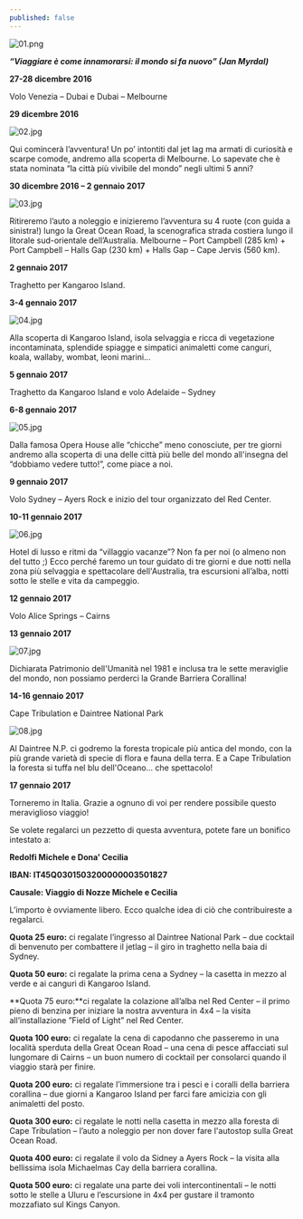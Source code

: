 ```yaml
---
published: false
---
```

![01.png]({{site.baseurl}}/images/01.png)

_**“Viaggiare è come innamorarsi: il mondo si fa nuovo”
(Jan Myrdal)**_

**27-28 dicembre 2016**

Volo Venezia – Dubai e Dubai – Melbourne

**29 dicembre 2016**

![02.jpg]({{site.baseurl}}/images/02.jpg)

Qui comincerà l’avventura! Un po’ intontiti dal jet lag ma armati di curiosità e scarpe comode, andremo alla scoperta di Melbourne. Lo sapevate che è stata nominata “la città più vivibile del mondo” negli ultimi 5 anni?

**30 dicembre 2016 – 2 gennaio 2017**

![03.jpg]({{site.baseurl}}/images/03.jpg)

Ritireremo l’auto a noleggio e inizieremo l’avventura su 4 ruote (con guida a sinistra!) lungo la Great Ocean Road, la scenografica strada costiera lungo il litorale sud-orientale dell’Australia.
Melbourne – Port Campbell (285 km) + Port Campbell – Halls Gap (230 km) + Halls Gap – Cape Jervis (560 km). 

**2 gennaio 2017**

Traghetto per Kangaroo Island.

**3-4 gennaio 2017**

![04.jpg]({{site.baseurl}}/images/04.jpg)

Alla scoperta di Kangaroo Island, isola selvaggia e ricca di vegetazione incontaminata, splendide spiagge e simpatici animaletti come canguri, koala, wallaby, wombat, leoni marini...

**5 gennaio 2017**

Traghetto da Kangaroo Island e volo Adelaide – Sydney

**6-8 gennaio 2017**

![05.jpg]({{site.baseurl}}/images/05.jpg)

Dalla famosa Opera House alle “chicche” meno conosciute, per tre giorni andremo alla scoperta di una delle città più belle del mondo all'insegna del “dobbiamo vedere tutto!”, come piace a noi.

**9 gennaio 2017**

Volo Sydney – Ayers Rock e inizio del tour organizzato del Red Center.

**10-11 gennaio 2017**

![06.jpg]({{site.baseurl}}/images/06.jpg)

Hotel di lusso e ritmi da “villaggio vacanze”? Non fa per noi (o almeno non del tutto ;) Ecco perché faremo un tour guidato di tre giorni e due notti nella zona più selvaggia e spettacolare dell'Australia, tra escursioni all’alba, notti sotto le stelle e vita da campeggio.

**12 gennaio 2017**

Volo Alice Springs – Cairns

**13 gennaio 2017**

![07.jpg]({{site.baseurl}}/images/07.jpg)

Dichiarata Patrimonio dell'Umanità nel 1981 e inclusa tra le sette meraviglie del mondo, non possiamo perderci la Grande Barriera Corallina!

**14-16 gennaio 2017** 

Cape Tribulation e Daintree National Park

![08.jpg]({{site.baseurl}}/images/08.jpg)

Al Daintree N.P. ci godremo la foresta tropicale più antica del mondo, con la più grande varietà di specie di flora e fauna della terra. E a Cape Tribulation la foresta si tuffa nel blu dell'Oceano… che spettacolo!

**17 gennaio 2017**

Torneremo in Italia. Grazie a ognuno di voi per rendere possibile questo meraviglioso viaggio!

Se volete regalarci un pezzetto di questa avventura, potete fare un bonifico intestato a:

**Redolfi Michele e Dona’ Cecilia**

**IBAN: IT45Q0301503200000003501827**

**Causale: Viaggio di Nozze Michele e Cecilia**

L’importo è ovviamente libero. Ecco qualche idea di ciò che contribuireste a regalarci.

**Quota 25 euro:** ci regalate l’ingresso al Daintree National Park – due cocktail di benvenuto per combattere il jetlag – il giro in traghetto nella baia di Sydney.

**Quota 50 euro:** ci regalate la prima cena a Sydney – la casetta in mezzo al verde e ai canguri di Kangaroo Island.

**Quota 75 euro:**ci regalate la colazione all’alba nel Red Center – il primo pieno di benzina per iniziare la nostra avventura in 4x4 – la visita all’installazione ”Field of Light” nel Red Center.

**Quota 100 euro:** ci regalate la cena di capodanno che passeremo in una località sperduta della Great Ocean Road – una cena di pesce affacciati sul lungomare di Cairns – un buon numero di cocktail per consolarci quando il viaggio starà per finire.

**Quota 200 euro:** ci regalate l’immersione tra i pesci e i coralli della barriera corallina – due giorni a Kangaroo Island per farci fare amicizia con gli animaletti del posto.

**Quota 300 euro:** ci regalate le notti nella casetta in mezzo alla foresta di Cape Tribulation – l’auto a noleggio per non dover fare l'autostop sulla Great Ocean Road.

**Quota 400 euro:** ci regalate il volo da Sidney a Ayers Rock – la visita alla bellissima isola Michaelmas Cay della barriera corallina.

**Quota 500 euro:** ci regalate una parte dei voli intercontinentali – le notti sotto le stelle a Uluru e l’escursione in 4x4 per gustare il tramonto mozzafiato sul Kings Canyon.







